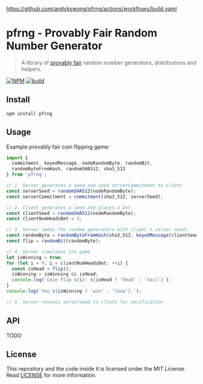 https://github.com/andykswong/pfrng/actions/workflows/build.yaml

# pfrng - Provably Fair Random Number Generator

> A library of [provably fair](https://en.wikipedia.org/wiki/Provably_fair_algorithm) random number generators, distributions and helpers.

[![NPM](https://img.shields.io/npm/v/pfrng.svg)](https://www.npmjs.com/package/pfrng) [![build](https://github.com/andykswong/pfrng/actions/workflows/build.yaml/badge.svg)](https://github.com/andykswong/pfrng/actions/workflows/build.yaml)

## Install
```shell
npm install pfrng
```

## Usage
Example provably fair coin flipping game:
```js
import {
  commitment, keyedMessage, nodeRandomByte, randomBit,
  randomByteFromHash, randomSHA512, sha3_512
} from 'pfrng';

// 1. Server generates a seed and send serverCommitment to client
const serverSeed = randomSHA512(nodeRandomByte);
const serverCommitment = commitment(sha3_512, serverSeed);

// 2. Client generates a seed and places a bet
const clientSeed = randomSHA512(nodeRandomByte);
const clientNumHeadsBet = 3;

// 3. Server seeds the random generators with client + server seeds
const randomByte = randomByteFromHash(sha3_512, keyedMessage(clientSeed, serverSeed));
const flip = randomBit(randomByte);

// 4. Server simulates the game
let isWinning = true;
for (let i = 0; i < clientNumHeadsBet; ++i) {
  const isHead = flip();
  isWinning = isWinning && isHead;
  console.log(`Coin flip ${i}: ${isHead ? 'head' : 'tail'}`);
}
console.log(`You ${isWinning ? 'win' : 'lose'}.`);

// 5. Server reveals serverSeed to client for verification
```

## API
TODO

## License
This repository and the code inside it is licensed under the MIT License. Read [LICENSE](./LICENSE) for more information.
